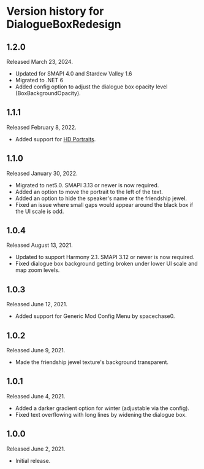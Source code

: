 # Version history for DialogueBoxRedesign

## 1.2.0
Released March 23, 2024.
- Updated for SMAPI 4.0 and Stardew Valley 1.6
- Migrated to .NET 6
- Added config option to adjust the dialogue box opacity level (BoxBackgroundOpacity).

## 1.1.1
Released February 8, 2022.
- Added support for [HD Portraits](https://www.nexusmods.com/stardewvalley/mods/10971).

## 1.1.0
Released January 30, 2022.
- Migrated to net5.0. SMAPI 3.13 or newer is now required.
- Added an option to move the portrait to the left of the text.
- Added an option to hide the speaker's name or the friendship jewel.
- Fixed an issue where small gaps would appear around the black box if the UI scale is odd.

## 1.0.4
Released August 13, 2021.
- Updated to support Harmony 2.1. SMAPI 3.12 or newer is now required.
- Fixed dialogue box background getting broken under lower UI scale and map zoom levels.

## 1.0.3
Released June 12, 2021.
- Added support for Generic Mod Config Menu by spacechase0.

## 1.0.2
Released June 9, 2021.
- Made the friendship jewel texture's background transparent.

## 1.0.1
Released June 4, 2021.
- Added a darker gradient option for winter (adjustable via the config).
- Fixed text overflowing with long lines by widening the dialogue box.

## 1.0.0
Released June 2, 2021.
- Initial release.
